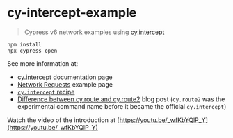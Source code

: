 # cy-intercept-example
> Cypress v6 network examples using [cy.intercept](https://on.cypress.io/intercept)

```
npm install
npx cypress open
```

See more information at:
- [cy.intercept](https://on.cypress.io/intercept) documentation page
- [Network Requests](https://example.cypress.io/commands/network-requests) example page
- [`cy.intercept` recipe](https://github.com/cypress-io/cypress-example-recipes#stubbing-and-spying)
- [Difference between cy.route and cy.route2](https://glebbahmutov.com/blog/cy-route-vs-route2/) blog post (`cy.route2` was the experimental command name before it became the official `cy.intercept`)

Watch the video of the introduction at [https://youtu.be/_wfKbYQlP_Y](https://youtu.be/_wfKbYQlP_Y)
